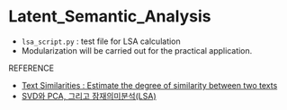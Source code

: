 # Latent_Semantic_Analysis

- `lsa_script.py` : test file for LSA calculation
- Modularization will be carried out for the practical application.

REFERENCE
- [Text Similarities : Estimate the degree of similarity between two texts](https://medium.com/@adriensieg/text-similarities-da019229c894)
- [SVD와 PCA, 그리고 잠재의미분석(LSA)](https://ratsgo.github.io/from%20frequency%20to%20semantics/2017/04/06/pcasvdlsa/)
